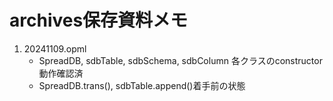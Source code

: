 # archives保存資料メモ

1. 20241109.opml
   - SpreadDB, sdbTable, sdbSchema, sdbColumn 各クラスのconstructor動作確認済
   - SpreadDB.trans(), sdbTable.append()着手前の状態